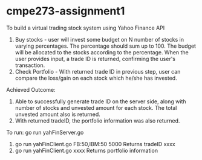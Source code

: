 # cmpe273-assignment1

To build a virtual trading stock system using Yahoo Finance API

1. Buy stocks - user will invest some budget on N number of stocks in varying percentages. The percentage should sum up to 100. The budget will be allocated to the stocks according to the percentage. When the user provides input, a trade ID is returned, confirming the user's transaction.
2. Check Portfolio - With returned trade ID in previous step, user can compare the loss/gain on each stock which he/she has invested.


Achieved Outcome:
1. Able to successfully generate trade ID on the server side, along with number of stocks and unvested amount for each stock. The total unvested amount also is returned.
2. With returned tradeID, the portfolio information was also returned.

To run:
go run yahFinServer.go
1. go run yahFinClient.go FB:50,IBM:50 5000
Returns tradeID xxxx
2. go run yahFinClient.go xxxx
Returns portfolio information
